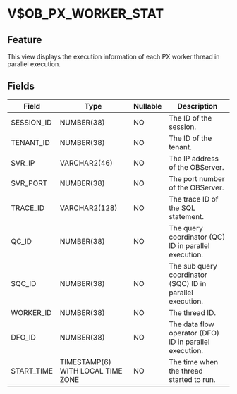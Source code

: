 V$OB_PX_WORKER_STAT
========================================

Feature
--------------------

This view displays the execution information of each PX worker thread in parallel execution.

Fields
----------------------



| Field | Type | Nullable | Description |
|------------|-----------------------------------|------------|----------------|
| SESSION_ID | NUMBER(38) | NO | The ID of the session. |
| TENANT_ID | NUMBER(38) | NO | The ID of the tenant. |
| SVR_IP | VARCHAR2(46) | NO | The IP address of the OBServer. |
| SVR_PORT | NUMBER(38) | NO | The port number of the OBServer. |
| TRACE_ID | VARCHAR2(128) | NO | The trace ID of the SQL statement. |
| QC_ID | NUMBER(38) | NO | The query coordinator (QC) ID in parallel execution. |
| SQC_ID | NUMBER(38) | NO | The sub query coordinator (SQC) ID in parallel execution. |
| WORKER_ID | NUMBER(38) | NO | The thread ID. |
| DFO_ID | NUMBER(38) | NO | The data flow operator (DFO) ID in parallel execution. |
| START_TIME | TIMESTAMP(6) WITH LOCAL TIME ZONE | NO | The time when the thread started to run. |


